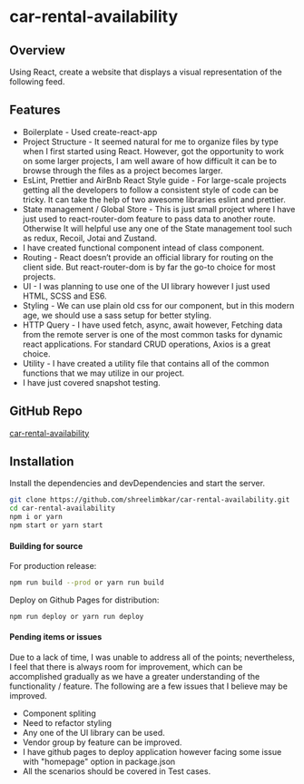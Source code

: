 # car-rental-availability

## Overview

Using React, create a website that displays a visual representation of the following feed.

## Features

- Boilerplate - Used create-react-app
- Project Structure - It seemed natural for me to organize files by type when I first started using React. However, got the opportunity to work on some larger projects, I am well aware of how difficult it can be to browse through the files as a project becomes larger.
- EsLint, Prettier and AirBnb React Style guide - For large-scale projects getting all the developers to follow a consistent style of code can be tricky. It can take the help of two awesome libraries eslint and prettier.
- State management / Global Store - This is just small project where I have just used to react-router-dom feature to pass data to another route. Otherwise It will helpful use any one of the State management tool such as redux, Recoil, Jotai and Zustand.
- I have created functional component intead of class component.
- Routing - React doesn’t provide an official library for routing on the client side. But react-router-dom is by far the go-to choice for most projects.
- UI - I was planning to use one of the UI library however I just used HTML, SCSS and ES6.
- Styling - We can use plain old css for our component, but in this modern age, we should use a sass setup for better styling.
- HTTP Query - I have used fetch, async, await however, Fetching data from the remote server is one of the most common tasks for dynamic react applications. For standard CRUD operations, Axios is a great choice.
- Utility - I have created a utility file that contains all of the common functions that we may utilize in our project.
- I have just covered snapshot testing.

## GitHub Repo

[car-rental-availability](https://github.com/shreelimbkar/car-rental-availability)

## Installation

Install the dependencies and devDependencies and start the server.

```sh
git clone https://github.com/shreelimbkar/car-rental-availability.git
cd car-rental-availability
npm i or yarn
npm start or yarn start

```

#### Building for source

For production release:

```sh
npm run build --prod or yarn run build
```

Deploy on Github Pages for distribution:

```sh
npm run deploy or yarn run deploy
```

#### Pending items or issues

Due to a lack of time, I was unable to address all of the points; nevertheless, I feel that there is always room for improvement, which can be accomplished gradually as we have a greater understanding of the functionality / feature. The following are a few issues that I believe may be improved.

- Component spliting
- Need to refactor styling
- Any one of the UI library can be used.
- Vendor group by feature can be improved.
- I have github pages to deploy application however facing some issue with "homepage" option in package.json
- All the scenarios should be covered in Test cases.
